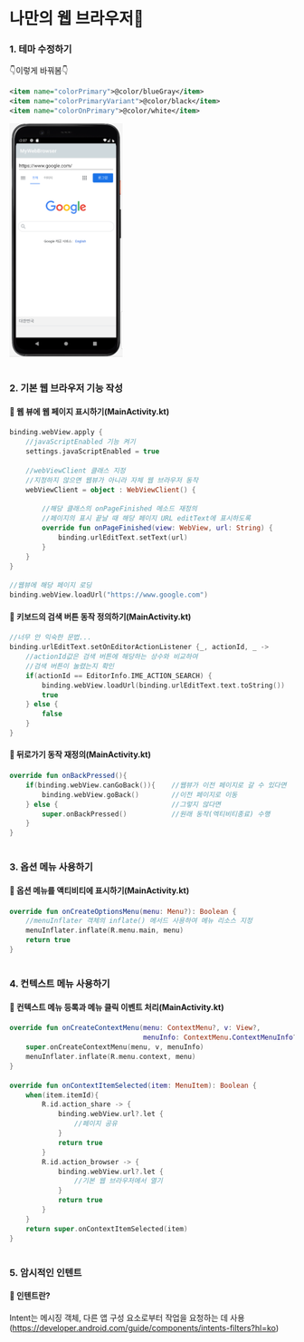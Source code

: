 # 나만의 웹 브라우저🙌

### **1. 테마 수정하기**
👇이렇게 바꿔봄👇
```xml
<item name="colorPrimary">@color/blueGray</item>
<item name="colorPrimaryVariant">@color/black</item>
<item name="colorOnPrimary">@color/white</item>
```
<div>
    <img src="img/ch7_mainActivity.png"  width="200"/>
<div>

#
### **2. 기본 웹 브라우저 기능 작성**
#### **📝 웹 뷰에 웹 페이지 표시하기(MainActivity.kt)**
```kotlin
binding.webView.apply {
    //javaScriptEnabled 기능 켜기
    settings.javaScriptEnabled = true

    //webViewClient 클래스 지정
    //지정하지 않으면 웹뷰가 아니라 자체 웹 브라우저 동작
    webViewClient = object : WebViewClient() {

        //해당 클래스의 onPageFinished 메소드 재정의
        //페이지의 표시 끝날 때 해당 페이지 URL editText에 표시하도록
        override fun onPageFinished(view: WebView, url: String) {
            binding.urlEditText.setText(url)
        }
    }
}

//웹뷰에 해당 페이지 로딩
binding.webView.loadUrl("https://www.google.com")
```

#### **📝 키보드의 검색 버튼 동작 정의하기(MainActivity.kt)**
```kotlin
//너무 안 익숙한 문법...
binding.urlEditText.setOnEditorActionListener {_, actionId, _ ->
    //actionId값은 검색 버튼에 해당하는 상수와 비교하여 
    //검색 버튼이 눌렸는지 확인
    if(actionId == EditorInfo.IME_ACTION_SEARCH) {
        binding.webView.loadUrl(binding.urlEditText.text.toString())
        true
    } else {
        false
    }
}
```

#### **📝 뒤로가기 동작 재정의(MainActivity.kt)**
```kotlin
override fun onBackPressed(){
    if(binding.webView.canGoBack()){    //웹뷰가 이전 페이지로 갈 수 있다면
        binding.webView.goBack()        //이전 페이지로 이동
    } else {                            //그렇지 않다면
        super.onBackPressed()           //원래 동작(엑티비티종료) 수행
    }
}
```

#
### **3. 옵션 메뉴 사용하기**
#### **📝 옵션 메뉴를 액티비티에 표시하기(MainActivity.kt)**
```kotlin
override fun onCreateOptionsMenu(menu: Menu?): Boolean {
    //menuInflater 객체의 inflate() 메서드 사용하여 메뉴 리소스 지정
    menuInflater.inflate(R.menu.main, menu)
    return true
}
```

#
### **4. 컨텍스트 메뉴 사용하기**
#### **📝 컨텍스트 메뉴 등록과 메뉴 클릭 이벤트 처리(MainActivity.kt)**
```kotlin
override fun onCreateContextMenu(menu: ContextMenu?, v: View?,
                                 menuInfo: ContextMenu.ContextMenuInfo?) {
    super.onCreateContextMenu(menu, v, menuInfo)
    menuInflater.inflate(R.menu.context, menu)
}

override fun onContextItemSelected(item: MenuItem): Boolean {
    when(item.itemId){
        R.id.action_share -> {
            binding.webView.url?.let {
                //페이지 공유
            }
            return true
        }
        R.id.action_browser -> {
            binding.webView.url?.let {
                //기본 웹 브라우저에서 열기
            }
            return true
        }
    }
    return super.onContextItemSelected(item)
}
```    


#
### **5. 암시적인 인텐트**
#### **📝 인텐트란?**
Intent는 메시징 객체, 다른 앱 구성 요소로부터 작업을 요청하는 데 사용 
(https://developer.android.com/guide/components/intents-filters?hl=ko)

